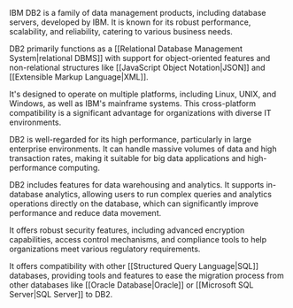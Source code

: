 IBM DB2 is a family of data management products, including database servers, developed by IBM. It is known for its robust performance, scalability, and reliability, catering to various business needs.

DB2 primarily functions as a [[Relational Database Management System|relational DBMS]] with support for object-oriented features and non-relational structures like [[JavaScript Object Notation|JSON]] and [[Extensible Markup Language|XML]].

It's designed to operate on multiple platforms, including Linux, UNIX, and Windows, as well as IBM's mainframe systems. This cross-platform compatibility is a significant advantage for organizations with diverse IT environments.

DB2 is well-regarded for its high performance, particularly in large enterprise environments. It can handle massive volumes of data and high transaction rates, making it suitable for big data applications and high-performance computing.

DB2 includes features for data warehousing and analytics. It supports in-database analytics, allowing users to run complex queries and analytics operations directly on the database, which can significantly improve performance and reduce data movement.

It offers robust security features, including advanced encryption capabilities, access control mechanisms, and compliance tools to help organizations meet various regulatory requirements.

It offers compatibility with other [[Structured Query Language|SQL]] databases, providing tools and features to ease the migration process from other databases like [[Oracle Database|Oracle]] or [[Microsoft SQL Server|SQL Server]] to DB2.